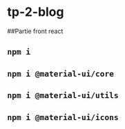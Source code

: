# tp-2-blog

##Partie front react


## `npm i`
## `npm i @material-ui/core`
## `npm i @material-ui/utils`
## `npm i @material-ui/icons`
